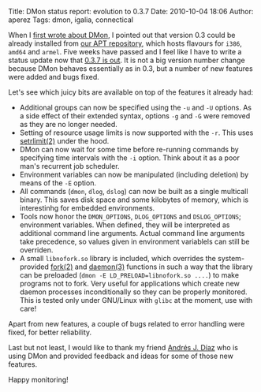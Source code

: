 Title: DMon status report: evolution to 0.3.7
Date: 2010-10-04 18:06
Author: aperez
Tags: dmon, igalia, connectical

When I [first wrote about DMon][], I pointed out that version 0.3 could
be already installed from [our APT repository][], which hosts flavours
for `i386`, `amd64` and `armel`. Five weeks have passed and I feel like
I have to write a status update now that [0.3.7 is out][]. It is not a
big version number change because DMon behaves essentially as in 0.3,
but a number of new features were added and bugs fixed.

Let's see which juicy bits are available on top of the features it
already had:

-   Additional groups can now be specified using the `-u` and `-U`
    options. As a side effect of their extended syntax, options `-g` and
    `-G` were removed as they are no longer needed.
-   Setting of resource usage limits is now supported with the `-r`.
    This uses [setrlimit(2)][] under the hood.
-   DMon can now wait for some time before re-running commands by
    specifying time intervals with the `-i` option. Think about it as a
    poor man's recurrent job scheduler.
-   Environment variables can now be manipulated (including deletion) by
    means of the `-E` option.
-   All commands (`dmon`, `dlog`, `dslog`) can now be built as a single
    multicall binary. This saves disk space and some kilobytes of
    memory, which is interestinhg for embedded environments.
-   Tools now honor the `DMON_OPTIONS`, `DLOG_OPTIONS` and
    `DSLOG_OPTIONS`; environment variables. When defined, they will be
    interpreted as additional command line arguments. Actual command
    line arguments take precedence, so values given in environment
    variablels can still be overriden.
-   A small `libnofork.so` library is included, which overrides the
    system-provided [fork(2)][] and [daemon(3)][] functions in such a
    way that the library can be preloaded
    (`dmon -E LD_PRELOAD=libnofork.so ....`) to make programs not to
    fork. Very useful for applications which create new daemon processes
    inconditionally so they can be properly monitored. This is tested
    only under GNU/Linux with `glibc` at the moment, use with care!

Apart from new features, a couple of bugs related to error handling were
fixed, for better reliability.

Last but not least, I would like to thank my friend [Andrés J. Díaz][]
who is using DMon and provided feedback and ideas for some of those new
features.

Happy monitoring!

  [first wrote about DMon]: /aperez/2010/08/dmon-process-monitoring-with-style/
  [our APT repository]: http://apt.igalia.com
  [0.3.7 is out]: http://gitorious.org/dmon/dmon/commits/v0.3.7
  [setrlimit(2)]: http://linux.die.net/man/2/setrlimit
  [fork(2)]: http://linux.die.net/man/2/fork
  [daemon(3)]: http://linux.die.net/man/3/daemon
  [Andrés J. Díaz]: http://ajdiaz.wordpress.com/
